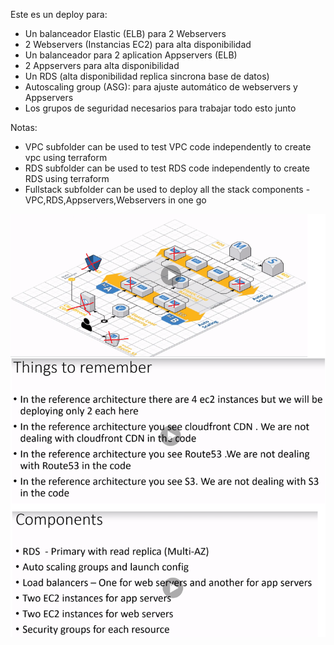 Este es un deploy para:
- Un balanceador Elastic (ELB) para 2 Webservers
- 2 Webservers (Instancias EC2) para alta disponibilidad
- Un balanceador para 2 aplication Appservers (ELB)
- 2 Appservers para alta disponibilidad
- Un RDS (alta disponibilidad replica sincrona base de datos)
- Autoscaling group (ASG): para ajuste automático de webservers y Appservers
- Los grupos de seguridad necesarios para trabajar todo esto junto


Notas:
- VPC subfolder can be used to test VPC code independently to create vpc using terraform
- RDS subfolder can be used to test RDS code independently to create RDS using terraform
- Fullstack subfolder can be used to deploy all the stack components - VPC,RDS,Appservers,Webservers in one go

<img src="https://github.com/sergioalegre/Terraform/blob/master/Curso_Udemy_2020/7%20-%20Jobcasestudy%231%20Webapp%20Cluster/Arquitectura%20Fullstack.png">
